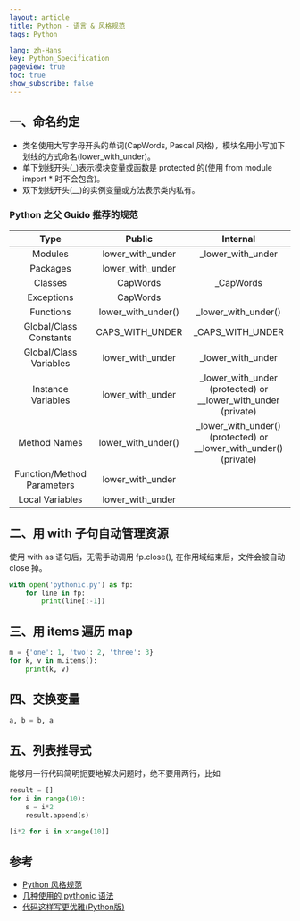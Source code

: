 ```yaml
---
layout: article
title: Python - 语言 & 风格规范
tags: Python

lang: zh-Hans
key: Python_Specification
pageview: true
toc: true
show_subscribe: false
---
```


## 一、命名约定

- 类名使用大写字母开头的单词(CapWords, Pascal 风格)，模块名用小写加下划线的方式命名(lower_with_under)。
- 单下划线开头(_)表示模块变量或函数是 protected 的(使用 from module import * 时不会包含)。
- 双下划线开头(__)的实例变量或方法表示类内私有。

### Python 之父 Guido 推荐的规范

|            Type            |       Public       |                           Internal                           |
| :------------------------: | :----------------: | :----------------------------------------------------------: |
|          Modules           |  lower_with_under  |                      _lower_with_under                       |
|          Packages          |  lower_with_under  |                                                              |
|          Classes           |      CapWords      |                          _CapWords                           |
|         Exceptions         |      CapWords      |                                                              |
|         Functions          | lower_with_under() |                     _lower_with_under()                      |
|   Global/Class Constants   |  CAPS_WITH_UNDER   |                       _CAPS_WITH_UNDER                       |
|   Global/Class Variables   |  lower_with_under  |                      _lower_with_under                       |
|     Instance Variables     |  lower_with_under  | _lower_with_under (protected) or __lower_with_under (private) |
|        Method Names        | lower_with_under() | _lower_with_under() (protected) or __lower_with_under() (private) |
| Function/Method Parameters |  lower_with_under  |                                                              |
|      Local Variables       |  lower_with_under  |                                                              |

## 二、用 with 子句自动管理资源

使用 with as 语句后，无需手动调用 fp.close(), 在作用域结束后，文件会被自动 close 掉。

```python
with open('pythonic.py') as fp:
    for line in fp:
        print(line[:-1])
```

## 三、用 items 遍历 map

```python
m = {'one': 1, 'two': 2, 'three': 3}
for k, v in m.items():
    print(k, v)
```

## 四、交换变量

```python
a, b = b, a
```

## 五、列表推导式

能够用一行代码简明扼要地解决问题时，绝不要用两行，比如

```python
result = []
for i in range(10):
    s = i*2
    result.append(s)
```

```python
[i*2 for i in xrange(10)]
```

## 参考

- [Python 风格规范](https://zh-google-styleguide.readthedocs.io/en/latest/google-python-styleguide/python_style_rules/)
- [几种使用的 pythonic 语法](https://segmentfault.com/a/1190000013131003)
- [代码这样写更优雅(Python版)](https://foofish.net/idiomatic_python.html)